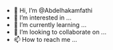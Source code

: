 - 👋 Hi, I’m @Abdelhakamfathi
- 👀 I’m interested in ...
- 🌱 I’m currently learning ...
- 💞️ I’m looking to collaborate on ...
- 📫 How to reach me ...

<!---
Abdelhakamfathi/Abdelhakamfathi is a ✨ special ✨ repository because its `README.md` (this file) appears on your GitHub profile.
You can click the Preview link to take a look at your changes.
--->
